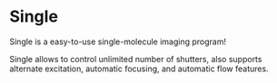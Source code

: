 Single
======

Single is a easy-to-use single-molecule imaging program!

Single allows to control unlimited number of shutters,
also supports alternate excitation, automatic focusing, and automatic flow features.
